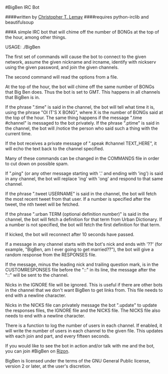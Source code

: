 #BigBen IRC Bot

####written by [Christopher T. Lemay](http://www.thecrittac.us)
####requires python-irclib and beautifulsoup

###A simple IRC bot that will chime off the number of BONGs at the top of the hour, among other things.

USAGE: ./BigBen

The first set of commands will cause the bot to connect to the given network, assume the given
nickname and ircname, identify with nickserv using the given password, and join
the given channels.

The second command will read the options from a file.

At the top of the hour, the bot will chime off the same number of BONGs that Big
Ben does. Thus the bot is set to GMT. This happens in all channels that BigBen
is in.

If the phrase ".time" is said in the channel, the bot will tell what time it is,
using the phrase "OI IT'S X BONG", where X is the number of BONGs said at the
top of the hour.
The same thing happens if the message ".time #channel" is messaged to the bot privately.
If the phrase ".ptime" is said in the channel, the bot will /notice the person
who said such a thing with the current time.

If the bot receives a private message of ".speak #channel TEXT_HERE", it will
echo the text back to the channel specified.

Many of these commands can be changed in the COMMANDS file in order to cut down on possible spam.

If ".ping" (or any other message starting with '.' and ending with 'ing') is said in any
channel, the bot will replace 'ing' with 'ong' and respond to that same channel.

If the phrase ".tweet USERNAME" is said in the channel, the bot will fetch the
most recent tweet from that user. If a number is specified after the tweet, the
nth tweet will be fetched.

If the phrase ".urban TERM (optional definition number)" is said in the channel,
the bot will fetch a definition for that term from Urban Dictionary. If a number
is not specified, the bot will fetch the first definition for that term.

If kicked, the bot will reconnect after 10 seconds have passed.

If a message in any channel starts with the bot's nick and ends with '??' (for example,
"BigBen, am I ever going to get married??"), the bot will give a random response from the
RESPONSES file.

If the message, minus the leading nick and trailing question mark, is in the
CUSTOMRESPONSES file before the "::" in its line, the message after the "::"
will be sent to the channel.

Nicks in the IGNORE file will be ignored. This is useful if there are other
bots in the channel that we don't want BigBen to get links from. This file
needs to end with a newline character.

Nicks in the NICKS file can privately message the bot ".update" to update the
responses files, the IGNORE file and the NICKS file. The NICKS file also
needs to end with a newline character.

There is a function to log the number of users in each channel. If enabled,
it will write the number of users in each channel to the given file. This updates with
each join and part, and every fifteen seconds.

If you would like to see the bot in action and/or talk with me and the bot, you
can join #BigBen on [Rizon](irc://irc.rizon.net).

BigBen is licensed under the terms of the GNU General Public license, version
2 or later, at the user's discretion.
